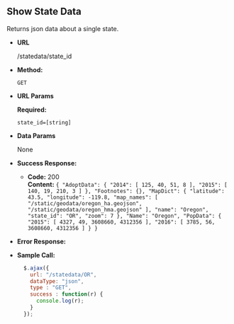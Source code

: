 **Show State Data**
----
  Returns json data about a single state.

* **URL**

  /statedata/state_id

* **Method:**

  `GET`

*  **URL Params**

   **Required:**

   `state_id=[string]`

* **Data Params**

  None

* **Success Response:**

  * **Code:** 200 <br />
    **Content:** `{
    "AdoptData": {
        "2014": [
            125,
            40,
            51,
            8
        ],
        "2015": [
            140,
            19,
            210,
            3
        ]
    },
    "Footnotes": {},
    "MapDict": {
        "latitude": 43.5,
        "longitude": -119.8,
        "map_names": [
            "/static/geodata/oregon_ha.geojson",
            "/static/geodata/oregon_hma.geojson"
        ],
        "name": "Oregon",
        "state_id": "OR",
        "zoom": 7
    },
    "Name": "Oregon",
    "PopData": {
        "2015": [
            4327,
            49,
            3608660,
            4312356
        ],
        "2016": [
            3785,
            56,
            3608660,
            4312356
        ]
    }
}`

* **Error Response:**


* **Sample Call:**

  ```javascript
    $.ajax({
      url: "/statedata/OR",
      dataType: "json",
      type : "GET",
      success : function(r) {
        console.log(r);
      }
    });
  ```